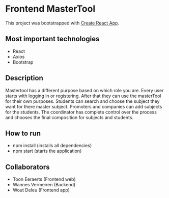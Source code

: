 # Frontend MasterTool

This project was bootstrapped with [Create React App](https://github.com/facebook/create-react-app).

## Most important technologies
- React 
- Axios 
- Bootstrap 

## Description
Mastertool has a different purpose based on which role you are. 
Every user starts with logging in or registering.
After that they can use the masterTool for their own purposes.
Students can search and choose the subject they want for there master subject.
Promoters and companies can add subjects for the students.
The coordinator has complete control over the process and chooses the final composition for subjects and students.

## How to run
- npm install (installs all dependencies)
- npm start (starts the application)

## Collaborators
- Toon Eeraerts (Frontend web)
- Wannes Vermeiren (Backend)
- Wout Deleu (Frontend app)


